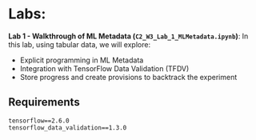 # Labs:  
**Lab 1 - Walkthrough of ML Metadata (`C2_W3_Lab_1_MLMetadata.ipynb`)**: In this lab, using tabular data, we will explore:
* Explicit programming in ML Metadata
* Integration with TensorFlow Data Validation (TFDV)
* Store progress and create provisions to backtrack the experiment 

## Requirements
`tensorflow==2.6.0`  
`tensorflow_data_validation==1.3.0`